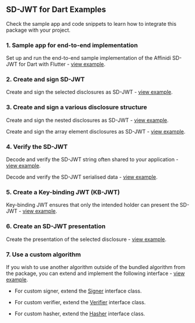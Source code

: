 ## SD-JWT for Dart Examples

Check the sample app and code snippets to learn how to integrate this package with your project.

### 1. Sample app for end-to-end implementation

Set up and run the end-to-end sample implementation of the Affinidi SD-JWT for Dart with Flutter - [view example](https://github.com/affinidi/affinidi-sdjwt-dart/tree/main/example/sample_app/).

### 2. Create and sign SD-JWT

Create and sign the selected disclosures as SD-JWT - [view example](https://github.com/affinidi/affinidi-sdjwt-dart/tree/main/example/code_snippets/creating_signing_sdjwt.dart).

### 3. Create and sign a various disclosure structure

Create and sign the nested disclosures as SD-JWT - [view example](https://github.com/affinidi/affinidi-sdjwt-dart/tree/main/example/code_snippets/nested_disclosure_structure.dart).

Create and sign the array element disclosures as SD-JWT - [view example](https://github.com/affinidi/affinidi-sdjwt-dart/tree/main/example/code_snippets/array_element_disclosures.dart).

### 4. Verify the SD-JWT

Decode and verify the SD-JWT string often shared to your application - [view example](https://github.com/affinidi/affinidi-sdjwt-dart/tree/main/example/code_snippets/decoding_verifying_sdjwt_string.dart).

Decode and verify the SD-JWT serialised data - [view example](https://github.com/affinidi/affinidi-sdjwt-dart/tree/main/example/code_snippets/verifying_sdjwt.dart).

### 5. Create a Key-binding JWT (KB-JWT)

Key-binding JWT ensures that only the intended holder can present the SD-JWT - [view example](https://github.com/affinidi/affinidi-sdjwt-dart/tree/main/example/code_snippets/key_binding_jwt.dart).

### 6. Create an SD-JWT presentation

Create the presentation of the selected disclosure - [view example](https://github.com/affinidi/affinidi-sdjwt-dart/tree/main/example/code_snippets/presenting_sdjwt.dart).

### 7. Use a custom algorithm

If you wish to use another algorithm outside of the bundled algorithm from the package, you can extend and implement the following interface - [view example](https://github.com/affinidi/affinidi-sdjwt-dart/tree/main/example/code_snippets/custom_algorithm.dart).

- For custom signer, extend the [Signer](https://github.com/affinidi/affinidi-sdjwt-dart/blob/main/lib/src/sign/signer.dart) interface class.

- For custom verifier, extend the [Verifier](https://github.com/affinidi/affinidi-sdjwt-dart/blob/main/lib/src/verify/verifier.dart) interface class.

- For custom hasher, extend the [Hasher](https://github.com/affinidi/affinidi-sdjwt-dart/blob/0b5e95c5dcadbc8e3e0903263b04101bf34483ca/lib/src/base/hasher.dart#L16) interface class.


